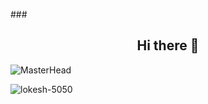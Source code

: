         
###<h2 align="center">Hi there 👋</h2>

![MasterHead](https://images.unsplash.com/photo-1633356122544-f134324a6cee?ixlib=rb-4.0.3&ixid=MnwxMjA3fDB8MHxwaG90by1wYWdlfHx8fGVufDB8fHx8&auto=format&fit=crop&w=1170&q=80)

<p><img align="center" src="https://streak-stats.demolab.com?user=lokesh-5050" alt="lokesh-5050" /></p>



